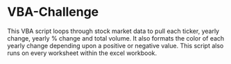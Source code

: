 # VBA-Challenge

This VBA script loops through stock market data to pull each ticker, yearly change, yearly % change and total volume. 
It also formats the color of each yearly change depending upon a positive or negative value.
This script also runs on every worksheet within the excel workbook.
